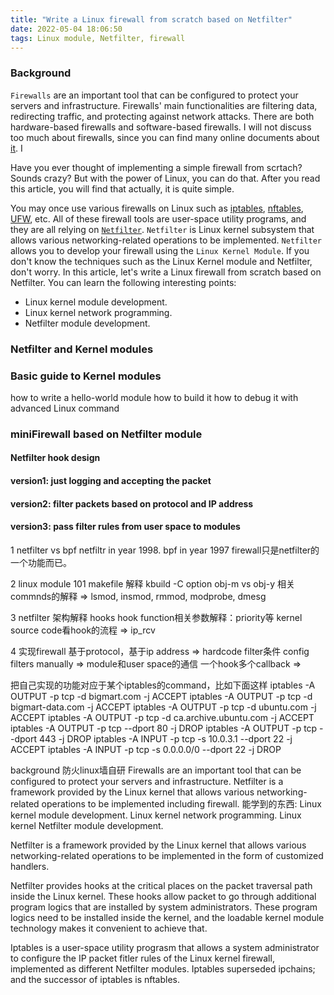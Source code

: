 ```yaml
---
title: "Write a Linux firewall from scratch based on Netfilter"
date: 2022-05-04 18:06:50
tags: Linux module, Netfilter, firewall 
---
```


### Background

`Firewalls` are an important tool that can be configured to protect your servers and infrastructure. Firewalls' main functionalities are filtering data, redirecting traffic, and protecting against network attacks. There are both hardware-based firewalls and software-based firewalls. I will not discuss too much about firewalls, since you can find many online documents about [it](https://en.wikipedia.org/wiki/Firewall_(computing)). I 

Have you ever thought of implementing a simple firewall from scrtach? Sounds crazy? But with the power of Linux, you can do that. After you read this article, you will find that actually, it is quite simple. 

You may once use various firewalls on Linux such as [iptables](https://en.wikipedia.org/wiki/Iptables), [nftables](https://en.wikipedia.org/wiki/Nftables), [UFW](https://en.wikipedia.org/wiki/Uncomplicated_Firewall), etc. All of these firewall tools are user-space utility programs, and they are all relying on [`Netfilter`](https://en.wikipedia.org/wiki/Netfilter). `Netfilter` is Linux kernel subsystem that allows various networking-related operations to be implemented. `Netfilter` allows you to develop your firewall using the `Linux Kernel Module`.  If you don't know the techniques such as the Linux Kernel module and Netfilter, don't worry. In this article, let's write a Linux firewall from scratch based on Netfilter. You can learn the following interesting points:

- Linux kernel module development.
- Linux kernel network programming. 
- Netfilter module development.

### Netfilter and Kernel modules

### Basic guide to Kernel modules 
how to write a hello-world module
how to build it
how to debug it with advanced Linux command

### miniFirewall based on Netfilter module

#### Netfilter hook design

#### version1: just logging and accepting the packet
#### version2: filter packets based on protocol and IP address
#### version3: pass filter rules from user space to modules

1 netfilter vs bpf
  netfiltr in year 1998. bpf in year 1997
  firewall只是netfilter的一个功能而已。

2 linux module 101
  makefile 解释 
    kbuild
    -C option
    obj-m vs obj-y
  相关commnds的解释 => lsmod, insmod, rmmod, modprobe, dmesg

3 netfilter 架构解释 
  hooks
  hook function相关参数解释：priority等
  kernel source code看hook的流程 => ip_rcv

4 实现firewall
  基于protocol，基于ip address => hardcode filter条件
  config filters manually => module和user space的通信
  一个hook多个callback => 

把自己实现的功能对应于某个iptables的command，比如下面这样
iptables -A OUTPUT -p tcp -d bigmart.com -j ACCEPT
iptables -A OUTPUT -p tcp -d bigmart-data.com -j ACCEPT
iptables -A OUTPUT -p tcp -d ubuntu.com -j ACCEPT
iptables -A OUTPUT -p tcp -d ca.archive.ubuntu.com -j ACCEPT
iptables -A OUTPUT -p tcp --dport 80 -j DROP
iptables -A OUTPUT -p tcp --dport 443 -j DROP
iptables -A INPUT -p tcp -s 10.0.3.1 --dport 22 -j ACCEPT
iptables -A INPUT -p tcp -s 0.0.0.0/0 --dport 22 -j DROP

background
防火linux墙自研
Firewalls are an important tool that can be configured to protect your servers and infrastructure. 
Netfilter is a framework provided by the Linux kernel that allows various networking-related operations to be implemented including firewall.
能学到的东西:
Linux kernel module development.
Linux kernel network programming. 
Linux kernel Netfilter module development.



Netfilter is a framework provided by the Linux kernel that allows various networking-related operations to be implemented in the form of customized handlers.

Netfilter provides hooks at the critical places on the packet traversal path inside the Linux kernel. These hooks allow packet to go through additional program logics that are installed by system administrators. These program logics need to be installed inside the kernel, and the loadable kernel module technology makes it convenient to achieve that. 

Iptables is a user-space utility prograsm that allows a system administrator to configure the IP packet fitler rules of the Linux kernel firewall, implemented as different Netfilter modules. Iptables superseded ipchains; and the successor of iptables is nftables.



